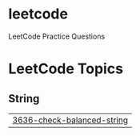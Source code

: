 # leetcode
LeetCode Practice Questions

<!---LeetCode Topics Start-->
# LeetCode Topics
## String
|  |
| ------- |
| [3636-check-balanced-string](https://github.com/Zaeem2141/leetcode/tree/master/3636-check-balanced-string) |
<!---LeetCode Topics End-->
